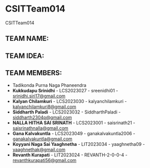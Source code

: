 # CSITTeam014
CSITTeam014

## TEAM NAME:

## TEAM IDEA:

## TEAM MEMBERS:

+ Tadikonda Purna Naga Phaneendra
+ **Kukkudapu Srinidhi** - LCS2023027 - sreenidhi01 - srinidhi.siri17@gmail.com
+ **Kalyan Chilamkuri** - LCS2023030 - kalyanchilamkuri - kalyanchilamkuri8@gmail.com
+ **Siddharth Paladi** -  LCS2023032 -  SiddharthPaladi -  siddharth2304p@gmail.com
+ **NALLA HITHA SAI SRINATH** - LCS2023001 - saisrinath21 - saisrinathnalla@gmail.com
+ **Gana Kalvakuntla** -  LCS2023049 -  ganakalvakuntla2006 -  ganakalvakuntla@gmail.com
+ **Koyyani Naga Sai Yaaghnetha** - LIT2023034 - yaaghnetha09 - yaaghnethak@gmail.com
+ **Revanth Kurapati** - LIT2023024 - REVANTH-2-0-0-4 - revanthkurapati56@gmail.com
